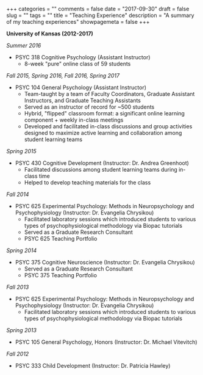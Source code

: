 +++
categories = ""
comments = false
date = "2017-09-30"
draft = false
slug = ""
tags = ""
title = "Teaching Experience"
description = "A summary of my teaching experiences"
showpagemeta = false
+++

**University of Kansas (2012-2017)**

*Summer 2016*

* PSYC 318 Cognitive Psychology (Assistant Instructor)
  + 8-week "pure" online class of 59 students 

*Fall 2015, Spring 2016, Fall 2016, Spring 2017*

* PSYC 104 General Psychology (Assistant Instructor)
  + Team-taught by a team of Faculty Coordinators, Graduate Assistant Instructors, and Graduate Teaching Assistants
  + Served as an instructor of record for ~500 students
  + Hybrid, "flipped" classroom format: a significant online learning component + weekly in-class meetings 
  + Developed and facilitated in-class discussions and group activities designed to maximize active learning and collaboration among student learning teams

*Spring 2015*

* PSYC 430 Cognitive Development (Instructor: Dr. Andrea Greenhoot)
  + Facilitated discussions among student learning teams during in-class time
  + Helped to develop teaching materials for the class

*Fall 2014*

* PSYC 625 Experimental Psychology: Methods in Neuropsychology and Psychophysiology (Instructor: Dr. Evangelia Chrysikou) 
  + Facilitated laboratory sessions which introduced students to various types of psychophysiological methodology via Biopac tutorials    
  + Served as a Graduate Research Consultant 
  + PSYC 625 Teaching Portfolio

*Spring 2014*

* PSYC 375 Cognitive Neuroscience (Instructor: Dr. Evangelia Chrysikou) 
  + Served as a Graduate Research Consultant 
  + PSYC 375 Teaching Portfolio

*Fall 2013*

* PSYC 625 Experimental Psychology: Methods in Neuropsychology and Psychophysiology (Instructor: Dr. Evangelia Chrysikou) 
  + Facilitated laboratory sessions which introduced students to various types of psychophysiological methodology via Biopac tutorials

*Spring 2013*

* PSYC 105 General Psychology, Honors (Instructor: Dr. Michael Vitevitch) 

*Fall 2012*

* PSYC 333 Child Development (Instructor: Dr. Patricia Hawley) 
